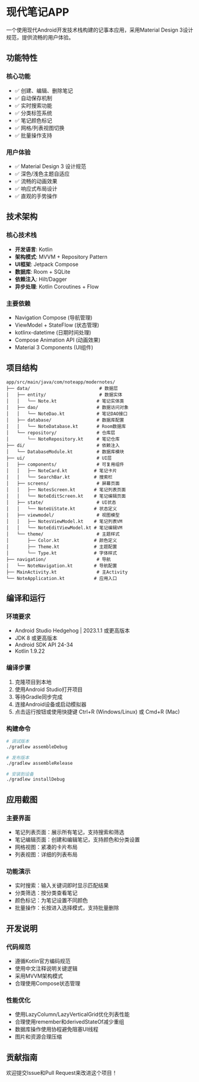 # 现代笔记APP

一个使用现代Android开发技术栈构建的记事本应用，采用Material Design 3设计规范，提供流畅的用户体验。

## 功能特性

### 核心功能
- ✅ 创建、编辑、删除笔记
- ✅ 自动保存机制
- ✅ 实时搜索功能
- ✅ 分类标签系统
- ✅ 笔记颜色标记
- ✅ 网格/列表视图切换
- ✅ 批量操作支持

### 用户体验
- ✅ Material Design 3 设计规范
- ✅ 深色/浅色主题自适应
- ✅ 流畅的动画效果
- ✅ 响应式布局设计
- ✅ 直观的手势操作

## 技术架构

### 核心技术栈
- **开发语言**: Kotlin
- **架构模式**: MVVM + Repository Pattern
- **UI框架**: Jetpack Compose
- **数据库**: Room + SQLite
- **依赖注入**: Hilt/Dagger
- **异步处理**: Kotlin Coroutines + Flow

### 主要依赖
- Navigation Compose (导航管理)
- ViewModel + StateFlow (状态管理)
- kotlinx-datetime (日期时间处理)
- Compose Animation API (动画效果)
- Material 3 Components (UI组件)

## 项目结构

```
app/src/main/java/com/noteapp/modernotes/
├── data/                          # 数据层
│   ├── entity/                    # 数据实体
│   │   └── Note.kt               # 笔记实体类
│   ├── dao/                      # 数据访问对象
│   │   └── NoteDao.kt            # 笔记DAO接口
│   ├── database/                 # 数据库配置
│   │   └── NoteDatabase.kt       # Room数据库
│   └── repository/               # 仓库层
│       └── NoteRepository.kt     # 笔记仓库
├── di/                           # 依赖注入
│   └── DatabaseModule.kt         # 数据库模块
├── ui/                           # UI层
│   ├── components/               # 可复用组件
│   │   ├── NoteCard.kt          # 笔记卡片
│   │   └── SearchBar.kt         # 搜索栏
│   ├── screens/                  # 屏幕页面
│   │   ├── NotesScreen.kt       # 笔记列表页面
│   │   └── NoteEditScreen.kt    # 笔记编辑页面
│   ├── state/                    # UI状态
│   │   └── NoteUiState.kt       # 状态定义
│   ├── viewmodel/                # 视图模型
│   │   ├── NotesViewModel.kt    # 笔记列表VM
│   │   └── NoteEditViewModel.kt # 笔记编辑VM
│   └── theme/                    # 主题样式
│       ├── Color.kt             # 颜色定义
│       ├── Theme.kt             # 主题配置
│       └── Type.kt              # 字体样式
├── navigation/                   # 导航
│   └── NoteNavigation.kt        # 导航配置
├── MainActivity.kt               # 主Activity
└── NoteApplication.kt           # 应用入口
```

## 编译和运行

### 环境要求
- Android Studio Hedgehog | 2023.1.1 或更高版本
- JDK 8 或更高版本
- Android SDK API 24-34
- Kotlin 1.9.22

### 编译步骤
1. 克隆项目到本地
2. 使用Android Studio打开项目
3. 等待Gradle同步完成
4. 连接Android设备或启动模拟器
5. 点击运行按钮或使用快捷键 Ctrl+R (Windows/Linux) 或 Cmd+R (Mac)

### 构建命令
```bash
# 调试版本
./gradlew assembleDebug

# 发布版本
./gradlew assembleRelease

# 安装到设备
./gradlew installDebug
```

## 应用截图

### 主要界面
- 笔记列表页面：展示所有笔记，支持搜索和筛选
- 笔记编辑页面：创建和编辑笔记，支持颜色和分类设置
- 网格视图：紧凑的卡片布局
- 列表视图：详细的列表布局

### 功能演示
- 实时搜索：输入关键词即时显示匹配结果
- 分类筛选：按分类查看笔记
- 颜色标记：为笔记设置不同颜色
- 批量操作：长按进入选择模式，支持批量删除

## 开发说明

### 代码规范
- 遵循Kotlin官方编码规范
- 使用中文注释说明关键逻辑
- 采用MVVM架构模式
- 合理使用Compose状态管理

### 性能优化
- 使用LazyColumn/LazyVerticalGrid优化列表性能
- 合理使用remember和derivedStateOf减少重组
- 数据库操作使用协程避免阻塞UI线程
- 图片和资源合理压缩

## 贡献指南

欢迎提交Issue和Pull Request来改进这个项目！
